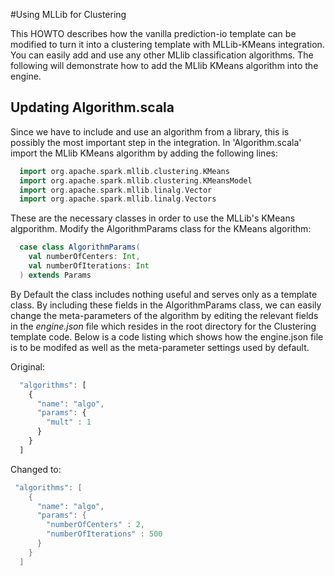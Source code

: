 #Using MLLib for Clustering

This HOWTO describes how the vanilla prediction-io template can be modified to turn it into a clustering template with MLLib-KMeans integration.  You can easily add and use any other MLlib classification algorithms. The following will demonstrate how to add the MLlib KMeans algorithm into the engine.

## Updating Algorithm.scala

Since we have to include and use an algorithm from a library, this is possibly the most important step in the integration. In 'Algorithm.scala'  import the MLlib KMeans algorithm by adding the following lines:
  
```Scala
  import org.apache.spark.mllib.clustering.KMeans
  import org.apache.spark.mllib.clustering.KMeansModel
  import org.apache.spark.mllib.linalg.Vector
  import org.apache.spark.mllib.linalg.Vectors
```
These are the necessary classes in order to use the MLLib's KMeans algporithm.
Modify the AlgorithmParams class for the KMeans algorithm:
```Scala
  case class AlgorithmParams(
    val numberOfCenters: Int,
    val numberOfIterations: Int
  ) extends Params
```
By Default the class includes nothing useful and serves only as a template class. By including these fields in the AlgorithmParams class, we can easily change the meta-parameters of the algorithm by editing the relevant fields in the *engine.json* file which resides in the root directory for the Clustering template code. Below is a code listing which shows how the engine.json file is to be modifed as well as the meta-parameter settings used by default.

Original:
```Javascript
  "algorithms": [
    {
      "name": "algo",
      "params": {
        "mult" : 1
      }
    }
  ]
  ```
  Changed to:
```Scala
 "algorithms": [
    {
      "name": "algo",
      "params": {
        "numberOfCenters" : 2,
		"numberOfIterations" : 500
      }
    }
  ]
  ```


